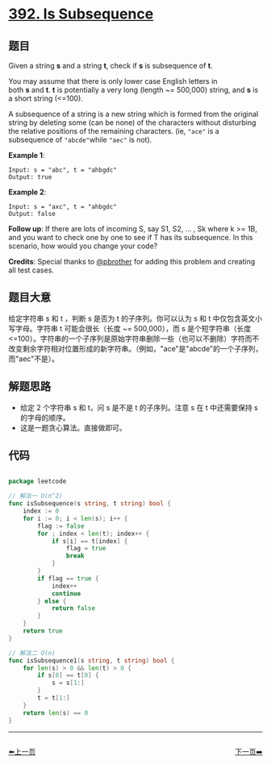 # [392. Is Subsequence](https://leetcode.com/problems/is-subsequence/)


## 题目

Given a string **s** and a string **t**, check if **s** is subsequence of **t**.

You may assume that there is only lower case English letters in both **s** and **t**. **t** is potentially a very long (length ~= 500,000) string, and **s** is a short string (<=100).

A subsequence of a string is a new string which is formed from the original string by deleting some (can be none) of the characters without disturbing the relative positions of the remaining characters. (ie, `"ace"` is a subsequence of `"abcde"`while `"aec"` is not).

**Example 1**:

	Input: s = "abc", t = "ahbgdc"
	Output: true

**Example 2**:

	Input: s = "axc", t = "ahbgdc"
	Output: false

**Follow up**: If there are lots of incoming S, say S1, S2, ... , Sk where k >= 1B, and you want to check one by one to see if T has its subsequence. In this scenario, how would you change your code?

**Credits**: Special thanks to [@pbrother](https://leetcode.com/pbrother/) for adding this problem and creating all test cases.


## 题目大意

给定字符串 s 和 t ，判断 s 是否为 t 的子序列。你可以认为 s 和 t 中仅包含英文小写字母。字符串 t 可能会很长（长度 ~= 500,000），而 s 是个短字符串（长度 <=100）。字符串的一个子序列是原始字符串删除一些（也可以不删除）字符而不改变剩余字符相对位置形成的新字符串。（例如，"ace"是"abcde"的一个子序列，而"aec"不是）。



## 解题思路


- 给定 2 个字符串 s 和 t，问 s 是不是 t 的子序列。注意 s 在 t 中还需要保持 s 的字母的顺序。
- 这是一题贪心算法。直接做即可。



## 代码

```go

package leetcode

// 解法一 O(n^2)
func isSubsequence(s string, t string) bool {
	index := 0
	for i := 0; i < len(s); i++ {
		flag := false
		for ; index < len(t); index++ {
			if s[i] == t[index] {
				flag = true
				break
			}
		}
		if flag == true {
			index++
			continue
		} else {
			return false
		}
	}
	return true
}

// 解法二 O(n)
func isSubsequence1(s string, t string) bool {
	for len(s) > 0 && len(t) > 0 {
		if s[0] == t[0] {
			s = s[1:]
		}
		t = t[1:]
	}
	return len(s) == 0
}


```
----------------------------------------------
<div style="display: flex;justify-content: space-between;align-items: center;">
<p><a href="https://books.halfrost.com/leetcode/ChapterFour/0389.Find-the-Difference/">⬅️上一页</a></p>
<p><a href="https://books.halfrost.com/leetcode/ChapterFour/0393.UTF-8-Validation/">下一页➡️</a></p>
</div>
